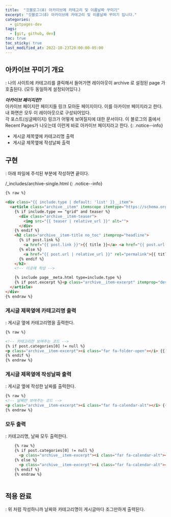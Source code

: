 ```yaml
---
title:  "깃블로그(8) 아카이브에 카테고리 및 이름날짜 꾸미기"
excerpt: "깃블로그(8) 아카이브에 카테고리 및 이름날짜 꾸미기 입니다."
categories:
  - gitpages-dev
tags:
  - [git, github, dev]
toc: true
toc_sticky: true
last_modified_at: 2022-10-23T20:00:00-05:00
---
```


## 아카이브 꾸미기 개요
  : 나의 사이트에 카테고리를 클릭해서 들어가면 레이아웃이 archive 로 설정된 page 가 호출된다. (모두 동일하게 설정되어있다.) 

***아카이브 페이지란?***  
아카이브 페이지란 페이지들 링크 모아둔 페이지이다. 이를 아카이브 페이지라고 한다. 내 화면은 모두 이 레이아웃으로 구성되어있다.  
각 포스트(싱글페이지) 링크가 어떻게 보여질지에 대한 문서이다. 이 블로그의 홈에서 Recent Pages가 나오는데 이런게 바로 아카이브 페이지라고 한다.
{: .notice--info}

- 게시글 제목옆에 카테고리명 출력
- 게시글 제목옆에 작성날짜 출력


## 구현
  : 아래 파일에 주석된 부분에 작성하면 끝이다.

/_includes/archive-single.html
{: .notice--info}

```html
{% raw %}

<div class="{{ include.type | default: 'list' }}__item">
  <article class="archive__item" itemscope itemtype="https://schema.org/CreativeWork">
    {% if include.type == "grid" and teaser %}
      <div class="archive__item-teaser">
        <img src="{{ teaser | relative_url }}" alt="">
      </div>
    {% endif %}
    <h2 class="archive__item-title no_toc" itemprop="headline">
      {% if post.link %}
        <a href="{{ post.link }}">{{ title }}</a> <a href="{{ post.url | relative_url }}" rel="permalink"><i class="fas fa-link" aria-hidden="true" title="permalink"></i><span class="sr-only">Permalink</span></a>
      {% else %}
        <a href="{{ post.url | relative_url }}" rel="permalink">{{ title }}</a>
      {% endif %}
    </h2>
    <!-- 이곳에 작성 -->

    {% include page__meta.html type=include.type %}
    {% if post.excerpt %}<p class="archive__item-excerpt" itemprop="description">{{ post.excerpt | markdownify | strip_html | truncate: 160 }}</p>{% endif %}
  </article>
</div>
{% endraw %}

```

### 게시글 제목옆에 카테고리명 출력
  : 게시글 옆에 카테고리명을 출력한다.

```html
{% raw %}

<!-- 카테고리만 보여주는 코드 -->
{% if post.categories[0] != null %}
<p class="archive__item-excerpt"><i class="far fa-folder-open"></i> {{ post.categories }}</p>
{% endif %}
{% endraw %}

```

### 게시글 제목옆에 작성날짜 출력
  : 게시글 옆에 작성한 날짜를 출력한다.

```html
{% raw %}
<!-- 날짜만 보여주는 코드 -->
<p class="archive__item-excerpt"><i class="far fa-calendar-alt"></i> {{ post.date | date: "%Y/%d/%m" }} </p>
{% endraw %}

```
  
### 모두 출력
  : 카테고리명, 날짜 모두 출력한다.

```html
    {% raw %}
    {% if post.categories[0] != null %}
      <p class="archive__item-excerpt"><i class="far fa-calendar-alt"></i> {{ post.date | date: "%Y/%d/%m" }} &nbsp; <i class="far fa-folder-open"></i> {{ post.categories }}</p>
    {% else %}
      <p class="archive__item-excerpt"><i class="far fa-calendar-alt"></i> {{ post.date | date: "%Y/%d/%m" }}
    {% endif %}
    {% endraw %}
	
```
## 적용 완료
  : 위 처럼 작성하니까 날짜와 카테고리명이 게시글마다 조그만하게 출력된다.  

